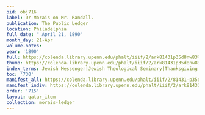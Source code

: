 ```yaml
---
pid: obj716
label: Dr Morais on Mr. Randall.
publication: The Public Ledger
location: Philadelphia
full_date: " April 21, 1890"
month_day: 21-Apr
volume-notes:
year: '1890'
full: https://colenda.library.upenn.edu/phalt/iiif/2/ark81431p35d8nw83%2FSHA256E-s8064636--7d4fa8dbcbfa890c819c83758783683ee24d0f7587dece40f10818e410482f11.jpeg/full/3500,/0/default.jpg
thumb: https://colenda.library.upenn.edu/phalt/iiif/2/ark81431p35d8nw83%2FSHA256E-s8064636--7d4fa8dbcbfa890c819c83758783683ee24d0f7587dece40f10818e410482f11.jpeg/full/!200,200/0/default.jpg
index_terms: Jewish Messenger|Jewish Theological Seminary|Thanksgiving
toc: '730'
manifest_all: https://colenda.library.upenn.edu/phalt/iiif/2/81431-p35d8nw83/manifest
manifest_indiv: https://colenda.library.upenn.edu/phalt/iiif/2/ark81431p35d8nw83%2FSHA256E-s8064636--7d4fa8dbcbfa890c819c83758783683ee24d0f7587dece40f10818e410482f11.jpeg
order: '715'
layout: qatar_item
collection: morais-ledger
---
```

